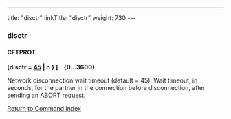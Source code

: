 ---
title: "disctr"
linkTitle: "disctr"
weight: 730
---<span id="disctr"></span>

### disctr

#### CFTPROT

****[disctr = <u>45</u> &#124; n } ]    {0...3600}****

Network disconnection wait timeout (default = 45). Wait
timeout, in seconds, for the partner in the connection before disconnection,
after sending an ABORT request.

[Return to Command index](../../)

